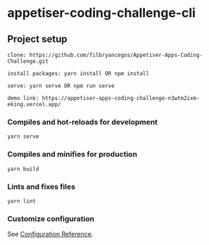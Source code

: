 # appetiser-coding-challenge-cli

## Project setup
```
clone: https://github.com/filbryancegos/Appetiser-Apps-Coding-Challenge.git
```

```
install packages: yarn install OR npm install
```

```
serve: yarn serve OR npm run serve
```

```
demo link: https://appetiser-apps-coding-challenge-n3wtm2ixm-eking.vercel.app/
```



### Compiles and hot-reloads for development
```
yarn serve
```

### Compiles and minifies for production
```
yarn build
```

### Lints and fixes files
```
yarn lint
```

### Customize configuration
See [Configuration Reference](https://cli.vuejs.org/config/).
